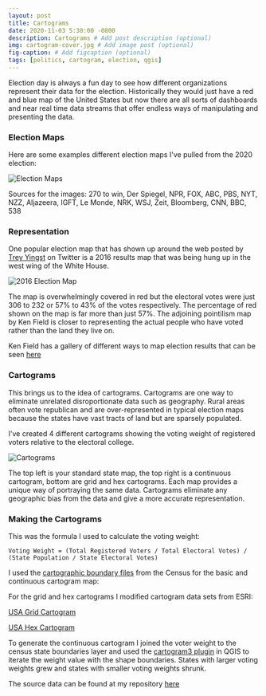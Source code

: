 ```yaml
---
layout: post
title: Cartograms
date: 2020-11-03 5:30:00 -0800
description: Cartograms # Add post description (optional)
img: cartogram-cover.jpg # Add image post (optional)
fig-caption: # Add figcaption (optional)
tags: [politics, cartogram, election, qgis]
---
```


Election day is always a fun day to see how different organizations represent their data for the election. Historically they would just have a red and blue map of the United States but now there are all sorts of dashboards and near real time data streams that offer endless ways of manipulating and presenting the data. 

### Election Maps

Here are some examples different election maps I've pulled from the 2020 election:

![Election Maps]({{site.baseurl}}/assets/img/cartogram-election-maps.jpg)

Sources for the images: 270 to win, Der Spiegel, NPR, FOX, ABC, PBS, NYT, NZZ, Aljazeera, IGFT, Le Monde, NRK, WSJ, Zeit, Bloomberg, CNN, BBC, 538

### Representation

One popular election map that has shown up around the web posted by [Trey Yingst](https://twitter.com/treyyingst/status/862669407868391424?lang=en) on Twitter is a 2016 results map that was being hung up in the west wing of the White House. 

![2016 Election Map]({{site.baseurl}}/assets/img/cartogram-2016-election-map.jpg)

The map is overwhelmingly covered in red but the electoral votes were just 306 to 232 or 57% to 43% of the votes respectively. The percentage of red shown on the map is far more than just 57%. The adjoining pointilism map by Ken Field is closer to representing the actual people who have voted rather than the land they live on.

Ken Field has a gallery of different ways to map election results that can be seen [here](https://www.arcgis.com/apps/MinimalGallery/index.html?appid=b3d1fe0e8814480993ff5ad8d0c62c32)

### Cartograms

This brings us to the idea of cartograms. Cartograms are one way to eliminate unrelated disroportionate data such as geography. Rural areas often vote republican and are over-represented in typical election maps because the states have vast tracts of land but are sparsely populated.

I've created 4 different cartograms showing the voting weight of registered voters relative to the electoral college.

![Cartograms]({{site.baseurl}}/assets/img/cartograms.jpg)

The top left is your standard state map, the top right is a continuous cartogram, bottom are grid and hex cartograms. Each map provides a unique way of portraying the same data. Cartograms eliminate any geographic bias from the data and give a more accurate representation.

### Making the Cartograms

This was the formula I used to calculate the voting weight:

```
Voting Weight = (Total Registered Voters / Total Electoral Votes) / (State Population / State Electoral Votes)
```
I used the [cartographic boundary files](https://www.census.gov/geographies/mapping-files/time-series/geo/carto-boundary-file.html) from the Census for the basic and continuous cartogram map:

For the grid and hex cartograms I modified cartogram data sets from ESRI:

[USA Grid Cartogram](https://esribizteam.maps.arcgis.com/home/item.html?id=10d06e7dbf9a4091bf9e3feadbb180ae)

[USA Hex Cartogram](https://esribizteam.maps.arcgis.com/home/item.html?id=15d500e21356461cb78cddc105408b26)

To generate the continuous cartogram I joined the voter weight to the census state boundaries layer and used the [cartogram3 plugin](https://github.com/austromorph/cartogram3) in QGIS to iterate the weight value with the shape boundaries. States with larger voting weights grew and states with smaller voting weights shrunk.

The source data can be found at my repository [here](https://github.com/anthonyblackham/cartograms)
